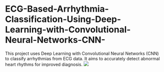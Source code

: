 # ECG-Based-Arrhythmia-Classification-Using-Deep-Learning-with-Convolutional-Neural-Networks-CNN-
This project uses Deep Learning with Convolutional Neural Networks (CNN) to classify arrhythmias from ECG data. It aims to accurately detect abnormal heart rhythms for improved diagnosis.
![](https://th.bing.com/th/id/R.193b4827b1d1a1ad4b89037ddd6112f1?rik=LUYZH4X9j0Ykjg&riu=http%3a%2f%2fibgnews.com%2fwp-content%2fuploads%2f2018%2f05%2fArrhythmiaClassification.jpg&ehk=pR9Nr%2f3jIu%2bHKVYyrn4bSl4ix2H2NkLYMl0GJMJ92aE%3d&risl=&pid=ImgRaw&r=0)
